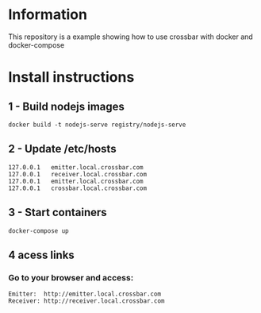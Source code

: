 # Information

This repository is a example showing how to use crossbar with docker and docker-compose

# Install instructions 

## 1 - Build nodejs images
`docker build -t nodejs-serve registry/nodejs-serve`

## 2 - Update /etc/hosts

```
127.0.0.1   emitter.local.crossbar.com 
127.0.0.1   receiver.local.crossbar.com 
127.0.0.1   emitter.local.crossbar.com 
127.0.0.1   crossbar.local.crossbar.com 
```

## 3 - Start containers
`docker-compose up`

## 4 acess links

### Go to your browser and access:

```
Emitter:  http://emitter.local.crossbar.com
Receiver: http://receiver.local.crossbar.com
```
